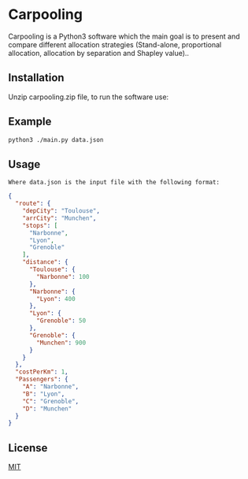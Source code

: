 # Carpooling

Carpooling is a Python3 software which the main goal is to present and compare different allocation strategies (Stand-alone, proportional allocation, allocation by separation and Shapley value)..

## Installation

Unzip carpooling.zip file, to run the software use:

## Example
```bash
python3 ./main.py data.json
```

## Usage

```text
Where data.json is the input file with the following format:
```

```json
{
  "route": {
    "depCity": "Toulouse",
    "arrCity": "Munchen",
    "stops": [
      "Narbonne",
      "Lyon",
      "Grenoble"
    ],
    "distance": {
      "Toulouse": {
        "Narbonne": 100
      },
      "Narbonne": {
        "Lyon": 400
      },
      "Lyon": {
        "Grenoble": 50
      },
      "Grenoble": {
        "Munchen": 900
      }
    }
  },
  "costPerKm": 1,
  "Passengers": {
    "A": "Narbonne",
    "B": "Lyon",
    "C": "Grenoble",
    "D": "Munchen"
  }
}
```


## License
[MIT](https://choosealicense.com/licenses/mit/)
